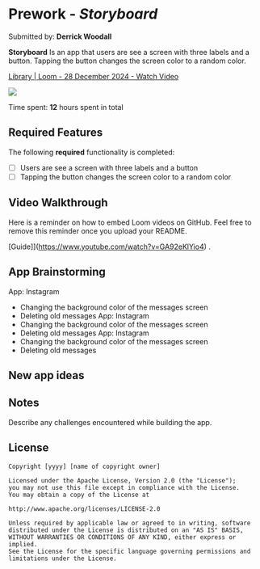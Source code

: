 # Prework - *Storyboard*

Submitted by: **Derrick Woodall**

**Storyboard** 
Is an app that users are see a screen with three labels and a button. Tapping the button changes the screen color to a random color.
<div>
    <a href="https://www.loom.com/share/a39e3947e35d48888a1e00a16bde3918">
      <p>Library | Loom - 28 December 2024 - Watch Video</p>
    </a>
    <a href="https://www.loom.com/share/a39e3947e35d48888a1e00a16bde3918">
      <img style="max-width:300px;" src="https://cdn.loom.com/sessions/thumbnails/a39e3947e35d48888a1e00a16bde3918-084f3235216133e4-full-play.gif">
    </a>
  </div>

Time spent: **12** hours spent in total

## Required Features

The following **required** functionality is completed:

- [ ] Users are see a screen with three labels and a button
- [ ] Tapping the button changes the screen color to a random color
 
## Video Walkthrough

Here is a reminder on how to embed Loom videos on GitHub. Feel free to remove this reminder once you upload your README. 

[Guide]](https://www.youtube.com/watch?v=GA92eKlYio4) .

## App Brainstorming 

App: Instagram
 - Changing the background color of the messages screen
 - Deleting old messages
App: Instagram
 - Changing the background color of the messages screen
 - Deleting old messages
App: Instagram
 - Changing the background color of the messages screen
 - Deleting old messages
   
New app ideas
 -
 

## Notes

Describe any challenges encountered while building the app.

## License

    Copyright [yyyy] [name of copyright owner]

    Licensed under the Apache License, Version 2.0 (the "License");
    you may not use this file except in compliance with the License.
    You may obtain a copy of the License at

    http://www.apache.org/licenses/LICENSE-2.0

    Unless required by applicable law or agreed to in writing, software
    distributed under the License is distributed on an "AS IS" BASIS,
    WITHOUT WARRANTIES OR CONDITIONS OF ANY KIND, either express or implied.
    See the License for the specific language governing permissions and
    limitations under the License.

